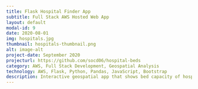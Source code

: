 ```yaml
---
title: Flask Hospital Finder App
subtitle: Full Stack AWS Hosted Web App
layout: default
modal-id: 9
date: 2020-08-01
img: hospitals.jpg
thumbnail: hospitals-thumbnail.png
alt: image-alt
project-date: September 2020
projecturl: https://github.com/socd06/hospital-beds
category: AWS, Full Stack Development, Geospatial Analysis
technology: AWS, Flask, Python, Pandas, JavaScript, Bootstrap
description: Interactive geospatial app that shows bed capacity of hospitals in selected location. Hosted with AWS and developed with Python Flask as part of the AWS Data Exchange Challenge Hackathon. NOTE: Website is temporarily down due to AWS charges since December 2020.
---
```

